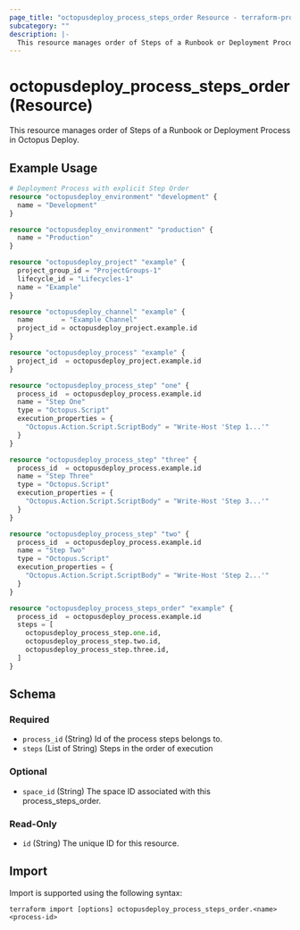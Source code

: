 ```yaml
---
page_title: "octopusdeploy_process_steps_order Resource - terraform-provider-octopusdeploy"
subcategory: ""
description: |-
  This resource manages order of Steps of a Runbook or Deployment Process in Octopus Deploy.
---
```


# octopusdeploy_process_steps_order (Resource)

This resource manages order of Steps of a Runbook or Deployment Process in Octopus Deploy.

## Example Usage

```terraform
# Deployment Process with explicit Step Order
resource "octopusdeploy_environment" "development" {
  name = "Development"
}

resource "octopusdeploy_environment" "production" {
  name = "Production"
}

resource "octopusdeploy_project" "example" {
  project_group_id = "ProjectGroups-1"
  lifecycle_id = "Lifecycles-1"
  name = "Example"
}

resource "octopusdeploy_channel" "example" {
  name       = "Example Channel"
  project_id = octopusdeploy_project.example.id
}

resource "octopusdeploy_process" "example" {
  project_id  = octopusdeploy_project.example.id
}

resource "octopusdeploy_process_step" "one" {
  process_id  = octopusdeploy_process.example.id
  name = "Step One"
  type = "Octopus.Script"
  execution_properties = {
    "Octopus.Action.Script.ScriptBody" = "Write-Host 'Step 1...'"
  }
}

resource "octopusdeploy_process_step" "three" {
  process_id  = octopusdeploy_process.example.id
  name = "Step Three"
  type = "Octopus.Script"
  execution_properties = {
    "Octopus.Action.Script.ScriptBody" = "Write-Host 'Step 3...'"
  }
}

resource "octopusdeploy_process_step" "two" {
  process_id  = octopusdeploy_process.example.id
  name = "Step Two"
  type = "Octopus.Script"
  execution_properties = {
    "Octopus.Action.Script.ScriptBody" = "Write-Host 'Step 2...'"
  }
}

resource "octopusdeploy_process_steps_order" "example" {
  process_id  = octopusdeploy_process.example.id
  steps = [
    octopusdeploy_process_step.one.id,
    octopusdeploy_process_step.two.id,
    octopusdeploy_process_step.three.id,
  ]
}
```

<!-- schema generated by tfplugindocs -->
## Schema

### Required

- `process_id` (String) Id of the process steps belongs to.
- `steps` (List of String) Steps in the order of execution

### Optional

- `space_id` (String) The space ID associated with this process_steps_order.

### Read-Only

- `id` (String) The unique ID for this resource.

## Import

Import is supported using the following syntax:

```shell
terraform import [options] octopusdeploy_process_steps_order.<name> <process-id>
```
